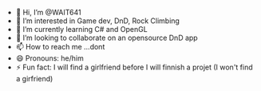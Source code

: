 - 👋 Hi, I’m @WAIT641
- 👀 I’m interested in Game dev, DnD, Rock Climbing
- 🌱 I’m currently learning C# and OpenGL
- 💞️ I’m looking to collaborate on an opensource DnD app
- 📫 How to reach me ...dont
- 😄 Pronouns: he/him
- ⚡ Fun fact: I will find a girlfriend before I will finnish a projet (I won't find a girfriend)

<!---
WAIT641/WAIT641 is a ✨ special ✨ repository because its `README.md` (this file) appears on your GitHub profile.
You can click the Preview link to take a look at your changes.
--->
